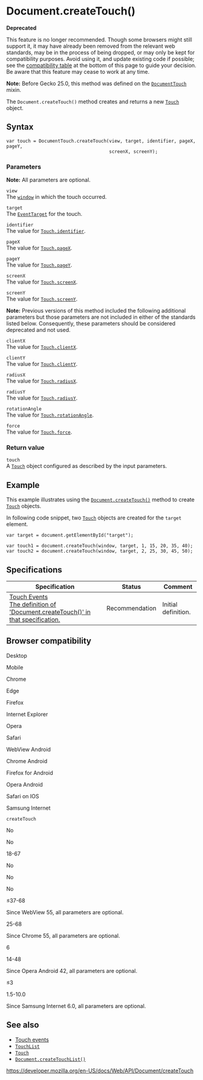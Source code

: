 # Document.createTouch()

**Deprecated**

This feature is no longer recommended. Though some browsers might still support it, it may have already been removed from the relevant web standards, may be in the process of being dropped, or may only be kept for compatibility purposes. Avoid using it, and update existing code if possible; see the [compatibility table](#browser_compatibility) at the bottom of this page to guide your decision. Be aware that this feature may cease to work at any time.

**Note:** Before Gecko 25.0, this method was defined on the [`DocumentTouch`](../documenttouch) mixin.

The `Document.createTouch()` method <span class="seosummary">creates and returns a new [`Touch`](../touch) object.</span>

## Syntax

    var touch = DocumentTouch.createTouch(view, target, identifier, pageX, pageY,
                                          screenX, screenY);

### Parameters

**Note:** All parameters are optional.

`view`  
The [`window`](../window) in which the touch occurred.

`target`  
The [`EventTarget`](../eventtarget) for the touch.

`identifier`  
The value for [`Touch.identifier`](../touch/identifier).

`pageX`  
The value for [`Touch.pageX`](../touch/pagex).

`pageY`  
The value for [`Touch.pageY`](../touch/pagey).

`screenX`  
The value for [`Touch.screenX`](../touch/screenx).

`screenY`  
The value for [`Touch.screenY`](../touch/screeny).

**Note:** Previous versions of this method included the following additional parameters but those parameters are not included in either of the standards listed below. Consequently, these parameters should be considered deprecated and not used.

`clientX`  
The value for [`Touch.clientX`](../touch/clientx).

`clientY`  
The value for [`Touch.clientY`](../touch/clienty).

`radiusX`  
The value for [`Touch.radiusX`](../touch/radiusx).

`radiusY`  
The value for [`Touch.radiusY`](../touch/radiusy).

`rotationAngle`  
The value for [`Touch.rotationAngle`](../touch/rotationangle).

`force`  
The value for [`Touch.force`](../touch/force).

### Return value

`touch`  
A [`Touch`](../touch) object configured as described by the input parameters.

## Example

This example illustrates using the [`Document.createTouch()`](createtouch) method to create [`Touch`](../touch) objects.

In following code snippet, two [`Touch`](../touch) objects are created for the `target` element.

    var target = document.getElementById("target");

    var touch1 = document.createTouch(window, target, 1, 15, 20, 35, 40);
    var touch2 = document.createTouch(window, target, 2, 25, 30, 45, 50);

## Specifications

<table><thead><tr class="header"><th>Specification</th><th>Status</th><th>Comment</th></tr></thead><tbody><tr class="odd"><td><a href="https://www.w3.org/TR/touch-events/#widl-Document-createTouch-Touch-WindowProxy-view-EventTarget-target-long-identifier-long-pageX-long-pageY-long-screenX-long-screenY">Touch Events<br />
<span class="small">The definition of 'Document.createTouch()' in that specification.</span></a></td><td><span class="spec-rec">Recommendation</span></td><td>Initial definition.</td></tr></tbody></table>

## Browser compatibility

Desktop

Mobile

Chrome

Edge

Firefox

Internet Explorer

Opera

Safari

WebView Android

Chrome Android

Firefox for Android

Opera Android

Safari on IOS

Samsung Internet

`createTouch`

No

No

18-67

No

No

No

≤37-68

Since WebView 55, all parameters are optional.

25-68

Since Chrome 55, all parameters are optional.

6

14-48

Since Opera Android 42, all parameters are optional.

≤3

1.5-10.0

Since Samsung Internet 6.0, all parameters are optional.

## See also

- [Touch events](../touch_events)
- [`TouchList`](../touchlist)
- [`Touch`](../touch)
- [`Document.createTouchList()`](createtouchlist)

<a href="https://developer.mozilla.org/en-US/docs/Web/API/Document/createTouch" class="_attribution-link">https://developer.mozilla.org/en-US/docs/Web/API/Document/createTouch</a>
